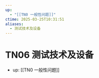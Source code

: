 ```yaml
---
up:
  - "[[TN0 一般性问题]]"
ctime: 2025-03-25T10:31:51
aliases:
  - 测试技术及设备
---
```


# TN06 测试技术及设备

- up: [[TN0 一般性问题]]

